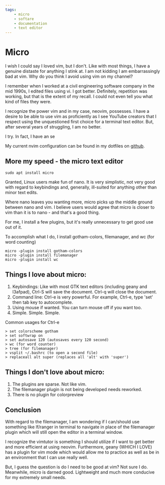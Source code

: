 ```yaml
---
tags:
    - micro
    - softare
    - documentation
    - text editor
---
```

# Micro
I wish I could say I loved vim, but I don't.  Like with most things, I have a genuine distaste for anything I stink at. I am not kidding I am embarrassingly bad at vim. Why do you think I avoid using vim on my channel?

I remember when I worked at a civil engineering software company in the mid 1990s, I edited files using vi.  I got better.  Definitely, repetition was working, but that is the extent of my recall.  I could not even tell you what kind of files they were.   

I recognize the power vim and in my case, neovim, possesses.  I have a desire to be able to use vim as proficiently as I see YouTube creators that I respect using the unquestioned first choice for a terminal text editor.  But, after several years of struggling, I am no better.  

I try.  In fact, I have an se

My current nvim configuration can be found in my dotfiles on [github](https://github.com/drewgrif/nvim).

## More my speed - the micro text editor

```
sudo apt install micro
```

Granted, Linux users make fun of nano.  It is very simplistic, not very good with regard to keybindings and, generally, ill-suited for anything other than minor text edits.

Where nano leaves you wanting more, micro picks up the middle ground between nano and vim.  I believe users would agree that micro is closer to vim than it is to nano - and that's a good thing.  

For me, I install a few plugins, but it's really unnecessary to get good use out of it.  

To accomplish what I do, I install gotham-colors, filemanager, and wc (for word counting)

```
micro -plugin install gotham-colors
micro -plugin install filemanager
micro -plugin install wc
```


## Things I love about micro:

1. Keybindings:  Like with most GTK text editors (including geany and l3afpad), Ctrl-S will save the document.  Ctrl-q will close the document.  
2. Command line: Ctrl-e is very powerful.  For example, Ctrl-e, type 'set' then tab key to autocomplete.
3. Using mouse if wanted.  You can turn mouse off if you want too.
4. Simple. Simple. Simple.

Common usages for Ctrl-e

```
> set colorscheme gotham
> set softwrap on
> set autosave 120 (autosaves every 120 second)
> wc (for word counter)
> tree (for filemanager)
> vsplit ~/.bashrc (to open a second file)
> replaceall alt super (replaces all 'alt' with 'super')

```

## Things I don't love about micro:

1. The plugins are sparse.  Not like vim.
2. The filemanager plugin is not being developed needs reworked.
3. There is no plugin for colorpreview

## Conclusion
With regard to the filemanager, I am wondering if I can/should use something like lf/ranger in terminal to navigate in place of the filemanager plugin which will still open the editor in a terminal window.

I recognize the vimtutor is something I should utilize if I want to get better and more efficient at using neovim. Furthermore, geany (WHICH I LOVE) has a plugin for vim mode which would allow me to practice as well as be in an environment that I can use really well.

But, I guess the question is do I need to be good at vim?  Not sure I do. Meanwhile, micro is darned good.  Lightweight and much more conducive for my extremely small needs.  
